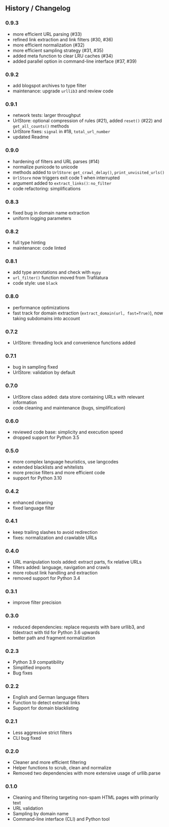 ## History / Changelog

### 0.9.3

- more efficient URL parsing (#33)
- refined link extraction and link filters (#30, #36)
- more efficient normalization (#32)
- more efficient sampling strategy (#31, #35)
- added meta function to clear LRU caches (#34)
- added parallel option in command-line interface (#37, #39)


### 0.9.2

- add blogspot archives to type filter
- maintenance: upgrade ``urllib3`` and review code


### 0.9.1

- network tests: larger throughput
- UrlStore: optional compression of rules (#21), added `reset()` (#22) and `get_all_counts()` methods
- UrlStore fixes: `signal` in #18, `total_url_number`
- updated Readme


### 0.9.0

- hardening of filters and URL parses (#14)
- normalize punicode to unicode
- methods added to `UrlStore`: `get_crawl_delay()`, `print_unvisited_urls()`
- `UrlStore` now triggers exit code 1 when interrupted
- argument added to `extract_links()`: `no_filter`
- code refactoring: simplifications


### 0.8.3

- fixed bug in domain name extraction
- uniform logging parameters


### 0.8.2

- full type hinting
- maintenance: code linted


### 0.8.1

- add type annotations and check with `mypy`
- `url_filter()` function moved from Trafilatura
- code style: use `black`


### 0.8.0

- performance optimizations
- fast track for domain extraction (`extract_domain(url, fast=True)`), now taking subdomains into account


### 0.7.2

- UrlStore: threading lock and convenience functions added


### 0.7.1

- bug in sampling fixed
- UrlStore: validation by default


### 0.7.0

- UrlStore class added: data store containing URLs with relevant information
- code cleaning and maintenance (bugs, simplification)


### 0.6.0

- reviewed code base: simplicity and execution speed
- dropped support for Python 3.5


### 0.5.0

- more complex language heuristics, use langcodes
- extended blacklists and whitelists
- more precise filters and more efficient code
- support for Python 3.10


### 0.4.2

- enhanced cleaning
- fixed language filter


### 0.4.1

- keep trailing slashes to avoid redirection
- fixes: normalization and crawlable URLs


### 0.4.0

- URL manipulation tools added: extract parts, fix relative URLs
- filters added: language, navigation and crawls
- more robust link handling and extraction
- removed support for Python 3.4


### 0.3.1

- improve filter precision


### 0.3.0

- reduced dependencies: replace requests with bare urllib3, and tldextract with tld for Python 3.6 upwards
- better path and fragment normalization


### 0.2.3

- Python 3.9 compatibility
- Simplified imports
- Bug fixes


### 0.2.2

- English and German language filters
- Function to detect external links
- Support for domain blacklisting 


### 0.2.1

- Less aggressive strict filters
- CLI bug fixed


### 0.2.0

- Cleaner and more efficient filtering
- Helper functions to scrub, clean and normalize
- Removed two dependencies with more extensive usage of urllib.parse


### 0.1.0

- Cleaning and filtering targeting non-spam HTML pages with primarily text
- URL validation
- Sampling by domain name
- Command-line interface (CLI) and Python tool

